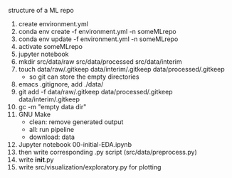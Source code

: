 structure of a ML repo

1. create environment.yml
2. conda env create -f environment.yml -n someMLrepo
3. conda env update -f environment.yml -n someMLrepo
4. activate someMLrepo
5. jupyter notebook
6. mkdir src/data/raw src/data/processed src/data/interim
7. touch data/raw/.gitkeep data/interim/.gitkeep data/processed/.gitkeep
    - so git can store the empty directories  
8. emacs .gitignore, add ./data/
9. git add -f data/raw/.gitkeep data/processed/.gitkeep data/interim/.gitkeep
10. gc -m "empty data dir"
11. GNU Make
    - clean: remove generated output
    - all: run pipeline
    - download: data
12. Jupyter notebook 00-initial-EDA.ipynb
13. then write corresponding .py script (src/data/preprocess.py)
14. write __init__.py
15. write src/visualization/exploratory.py for plotting
